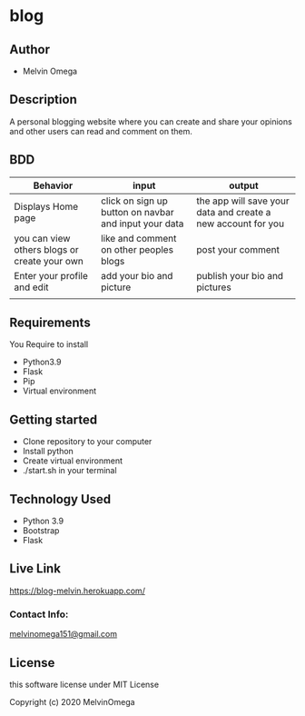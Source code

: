 # blog

## Author 

* Melvin Omega

## Description

 A personal blogging website where you can create and share your opinions and other users can read and comment on them. 

## BDD

| Behavior| input | output |
| -------- | -------- | -------- |
| Displays Home page   | click on sign up button on navbar and input your data | the app will save your data and create a new account for you |
| you can view others blogs or create your own | like and comment on other peoples blogs | post your comment |
| Enter your profile and edit | add your bio and picture | publish your bio and pictures |
|  |  | |

## Requirements

You Require to install

* Python3.9
* Flask
* Pip
* Virtual environment

## Getting started

* Clone repository to your computer
* Install python
* Create virtual environment
* ./start.sh in your terminal


## Technology Used

* Python 3.9
* Bootstrap 
* Flask

## Live Link
https://blog-melvin.herokuapp.com/


### Contact Info:

melvinomega151@gmail.com

## License

this software license under MIT License

Copyright (c) 2020 MelvinOmega